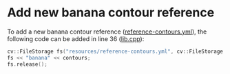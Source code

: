 # Add new banana contour reference

To add a new banana contour reference ([reference-contours.yml](../resources/reference-contours.yml)),
the following code can be added in line 36 ([lib.cpp](../src/lib.cpp)):
````cpp
cv::FileStorage fs("resources/reference-contours.yml", cv::FileStorage::WRITE);
fs << "banana" << contours;
fs.release();
````
